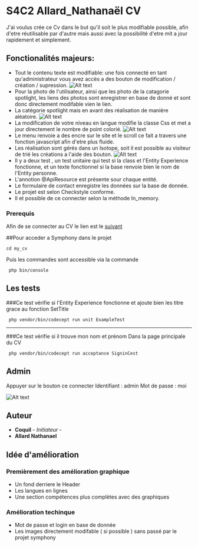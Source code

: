 # S4C2 Allard_Nathanaël CV

J'ai voulus crée ce Cv dans le but qu'il soit le plus modifiable possible, afin d'etre réutilisable par d'autre mais aussi avec la possibilité d'etre mit a jour rapidement et simplement.


## Fonctionalités majeurs:

* Tout le contenu texte est modifiable: une fois connecté en tant qu'administrateur vous avez accès a des bouton de modification / création / supression. ![Alt text](/my_cv/readimg/admin.PNG?raw=true "Modification")
* Pour la photo de l'utilisateur, ainsi que les photo de la catagorie spotlight, les liens des photos sont enregistrer en base de donné et sont donc directement modifable vien le lien.
* La catégorie spotlight mais en avant des réalisation de manière aléatoire. ![Alt text](/my_cv/readimg/spot.PNG?raw=true "Mise en avant")
* La modification de votre niveau en langue modifie la classe Css et met a jour directement le nombre de point colorié. ![Alt text](/my_cv/readimg/lang.PNG?raw=true "Langues")
* Le menu renvoie a des encre sur le site et le scroll ce fait a travers une fonction javascript afin d'etre plus fluide.
* Les réalisation sont gérés dans un Isotope, soit il est possible au visiteur de trié les créations a l'aide des bouton. ![Alt text](/my_cv/readimg/tri.PNG?raw=true "Tri")
* Il y a deux test , un test unitaire qui test si la class et l'Entity Experience fonctionne, et un texte fonctionnel si la base renvoie bien le nom de l'Entity personne.
* L'annotion @ApiResource est présente sour chaque entité.
* Le formulaire de contact enregistre les données sur la base de donnée.
* Le projet est selon Checkstyle conforme.
* Il et possible de ce connecter selon la méthode In_memory.





### Prerequis

Afin de se connecter au CV le lien est le [suivant](https://symphony-allardnathanael.c9users.io/my_cv/public/index.php/)

##Pour acceder a Symphony dans le projet 

```
cd my_cv
```
Puis les commandes sont accessible via la commande 

```
 php bin/console
```
## Les tests

###Ce test vérifie si l'Entity Experience fonctionne et ajoute bien les titre grace au fonction SetTitle

```
 php vendor/bin/codecept run unit ExampleTest
```
-------------------------------------------------------------------------------------------

###Ce test vérifie si il trouve mon nom et prénom Dans la page principale du CV

```
 php vendor/bin/codecept run acceptance SigninCest
```
## Admin

Appuyer sur le bouton ce connecter
Identifiant :  admin
Mot de passe : moi

![Alt text](/my_cv/readimg/co.PNG?raw=true "Connection")

## Auteur

* **Coquil** - *Initiateur* -
* **Allard Nathanael**

## Idée d'amélioration

### Premièrement des amélioration graphique
* Un fond derriere le Header
* Les langues en lignes
* Une section compétences plus complètes avec des graphiques

### Amélioration techinque

* Mot de passe et login en base de donnée
* Les images directement modifable ( si possible ) sans passé par le projet symphony
